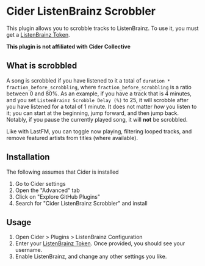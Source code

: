 # Cider ListenBrainz Scrobbler

This plugin allows you to scrobble tracks to ListenBrainz. 
To use it, you must get a [ListenBrainz Token](https://listenbrainz.org/profile/).

**This plugin is not affiliated with Cider Collective**

## What is scrobbled

A song is scrobbled if you have listened to it a total of `duration * fraction_before_scrobbling`, where `fraction_before_scrobbling` is a ratio between 0 and 80%.
As an example, if you have a track that is 4 minutes, and you set `ListenBrainz Scrobble Delay (%)` to 25, it will scrobble after you have listened for a total of 1 minute.
It does not matter _how_ you listen to it; you can start at the beginning, jump forward, and then jump back.
Notably, if you pause the currently played song, it will **not** be scrobbled.

Like with LastFM, you can toggle now playing, filtering looped tracks, and remove featured artists from titles (where available).

## Installation
The following assumes that Cider is installed
1. Go to Cider settings
2. Open the "Advanced" tab
3. Click on "Explore GitHub Plugins"
4. Search for "Cider ListenBrainz Scrobbler" and install

## Usage
1. Open Cider > Plugins > ListenBrainz Configuration
2. Enter your [ListenBrainz Token](https://listenbrainz.org/profile/). Once provided, you should see your username.
3. Enable ListenBrainz, and change any other settings you like.